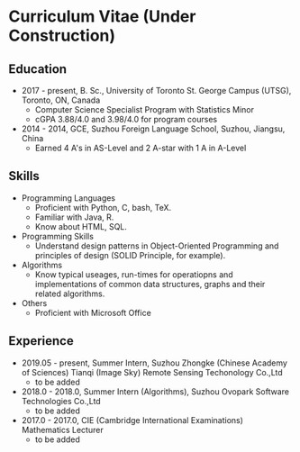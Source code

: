 # Curriculum Vitae (Under Construction)
## Education
- 2017 - present, B. Sc., University of Toronto St. George Campus (UTSG), Toronto, ON, Canada
    - Computer Science Specialist Program with Statistics Minor
    - cGPA 3.88/4.0 and 3.98/4.0 for program courses
- 2014 - 2014, GCE, Suzhou Foreign Language School, Suzhou, Jiangsu, China
    - Earned 4 A's in AS-Level and 2 A-star with 1 A in A-Level

## Skills
- Programming Languages
    - Proficient with Python, C, bash, TeX.  
    - Familiar with Java, R. 
    - Know about HTML, SQL.
- Programming Skills
    - Understand design patterns in Object-Oriented Programming and principles of design (SOLID Principle, for example).
- Algorithms
    - Know typical useages, run-times for operatiopns and implementations of common data structures, graphs and their related algorithms.
- Others
    - Proficient with Microsoft Office


## Experience
- 2019.05 - present, Summer Intern, Suzhou Zhongke (Chinese Academy of Sciences) Tianqi (Image Sky) Remote Sensing Techonology Co.,Ltd
    - to be added
- 2018.0 - 2018.0, Summer Intern (Algorithms), Suzhou Ovopark Software Technologies Co.,Ltd
    - to be added
- 2017.0 - 2017.0, CIE (Cambridge International Examinations) Mathematics Lecturer
    - to be added